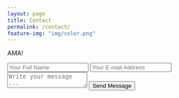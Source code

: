```yaml
---
layout: page
title: Contact
permalink: /contact/
feature-img: "img/color.png"
---
```


AMA!

<form action="https://getsimpleform.com/messages?form_api_token=3721dca3a0b7b089669326896dda510c" method="post">
  <!-- the redirect_to is optional, the form will redirect to the referrer on submission -->
  <input type='hidden' name='redirect_to' value='http://bloc.github.io/portfolio-iro/thank-you/' />
  <input type='text' name='name' placeholder='Your Full Name' />
  <input type='email' name='email' placeholder='Your E-mail Address' />
  <textarea name='message' placeholder='Write your message ...'></textarea>
  <input type='submit' value='Send Message' />
</form>